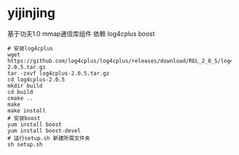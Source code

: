 # yijinjing
基于功夫1.0 mmap通信库组件
依赖 log4cplus boost

```
# 安装log4cplus
wget https://github.com/log4cplus/log4cplus/releases/download/REL_2_0_5/log4cplus-2.0.5.tar.gz
tar -zxvf log4cplus-2.0.5.tar.gz
cd log4cplus-2.0.5
mkdir build
cd build
cmake ..
make
make install
# 安装boost
yum install boost
yum install boost-devel
# 运行setup.sh 新建所需文件夹
sh setup.sh


